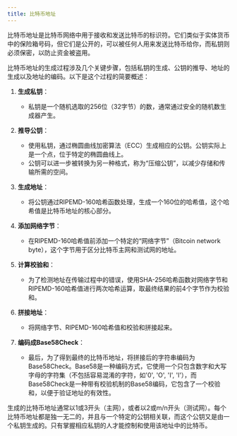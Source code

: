 ```yaml
---
title: 比特币地址
---
```


比特币地址是比特币网络中用于接收和发送比特币的标识符。它们类似于实体货币中的保险箱号码，但它们是公开的，可以被任何人用来发送比特币给你，而私钥则必须保密，以防止资金被盗用。

比特币地址的生成过程涉及几个关键步骤，包括私钥的生成、公钥的推导、地址的生成以及地址的编码。以下是这个过程的简要概述：

1. **生成私钥**：
   - 私钥是一个随机选取的256位（32字节）的数，通常通过安全的随机数生成器产生。

2. **推导公钥**：
   - 使用私钥，通过椭圆曲线加密算法（ECC）生成相应的公钥。公钥实际上是一个点，位于特定的椭圆曲线上。
   - 公钥可以进一步被转换为另一种格式，称为“压缩公钥”，以减少存储和传输所需的空间。

3. **生成地址**：
   - 将公钥通过RIPEMD-160哈希函数处理，生成一个160位的哈希值，这个哈希值是比特币地址的核心部分。

4. **添加网络字节**：
   - 在RIPEMD-160哈希值前添加一个特定的“网络字节”（Bitcoin network byte），这个字节用于区分比特币主网和测试网的地址。

5. **计算校验和**：
   - 为了检测地址在传输过程中的错误，使用SHA-256哈希函数对网络字节和RIPEMD-160哈希值进行两次哈希运算，取最终结果的前4个字节作为校验和。

6. **拼接地址**：
   - 将网络字节、RIPEMD-160哈希值和校验和拼接起来。

7. **编码成Base58Check**：
   - 最后，为了得到最终的比特币地址，将拼接后的字符串编码为Base58Check。Base58是一种编码方式，它使用一个只包含数字和大写字母的字符集（不包括容易混淆的字符，如'0', 'O', 'I', 'l'），而Base58Check是一种带有校验机制的Base58编码，它包含了一个校验和，以便于验证地址的有效性。

生成的比特币地址通常以1或3开头（主网），或者以2或m/n开头（测试网）。每个比特币地址都是独一无二的，并且与一个特定的公钥相关联，而这个公钥又是由一个私钥生成的。只有掌握相应私钥的人才能控制和使用该地址中的比特币。